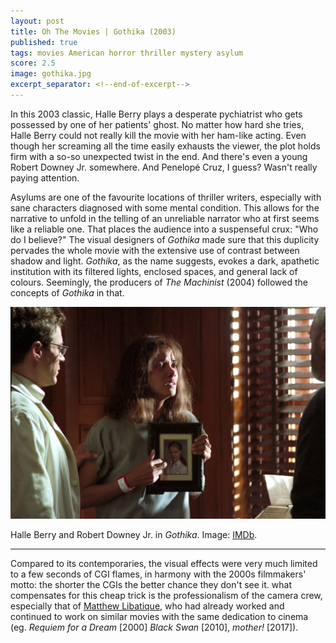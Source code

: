 ```yaml
---
layout: post
title: Oh The Movies | Gothika (2003)
published: true
tags: movies American horror thriller mystery asylum
score: 2.5
image: gothika.jpg
excerpt_separator: <!--end-of-excerpt-->
---
```

In this 2003 classic, Halle Berry plays a desperate pychiatrist who gets possessed by one of her patients' ghost. No matter how hard she tries, Halle Berry could not really kill the movie with her ham-like acting. Even though her screaming all the time easily exhausts the viewer, the plot holds firm with a so-so unexpected twist in the end. And there's even a young Robert Downey Jr. somewhere. And Penelopé Cruz, I guess? Wasn't really paying attention.
<!--end-of-excerpt-->

Asylums are one of the favourite locations of thriller writers, especially with sane characters diagnosed with some mental condition. This allows for the narrative to unfold in the telling of an unreliable narrator who at first seems like a reliable one. That places the audience into a suspenseful crux: "Who do I believe?" The visual designers of *Gothika* made sure that this duplicity pervades the whole movie with the extensive use of contrast between shadow and light. *Gothika*, as the name suggests, evokes a dark, apathetic institution with its filtered lights, enclosed spaces, and general lack of colours. Seemingly, the producers of *The Machinist* (2004) followed the concepts of *Gothika* in that.

<p><img src="/assets/gothika-2.jpg"></p>

<p>Halle Berry and Robert Downey Jr. in <i>Gothika</i>. Image: <a href="https://www.imdb.com/title/tt0348836/mediaviewer/rm2077789440/?ref_=ext_shr_lnk" target="_blank">IMDb</a>.</p>

<hr>

Compared to its contemporaries, the visual effects were very much limited to a few seconds of CGI flames, in harmony with the 2000s filmmakers' motto: the shorter the CGIs the better chance they don't see it. what compensates for this cheap trick is the professionalism of the camera crew, especially that of <a href="https://en.wikipedia.org/wiki/Matthew_Libatique" target="_blank">Matthew Libatique</a>, who had already worked and continued to work on similar movies with the same dedication to cinema (eg. *Requiem for a Dream* [2000] *Black Swan* [2010], *mother!* [2017]).